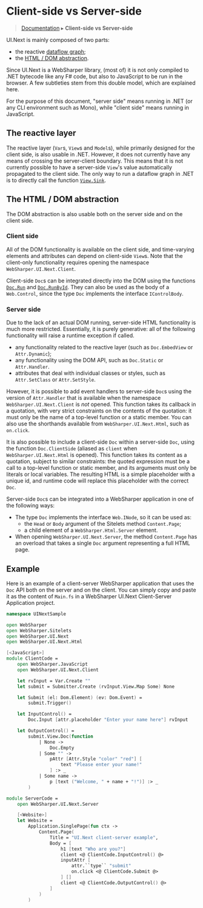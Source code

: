 # Client-side vs Server-side
> [Documentation](../README.md) ▸ **Client-side vs Server-side**

UI.Next is mainly composed of two parts:

* the reactive [dataflow graph](Dataflow.md);
* the [HTML / DOM abstraction](Doc.md).

Since UI.Next is a WebSharper library, (most of) it is not only
compiled to .NET bytecode like any F# code, but also to JavaScript to
be run in the browser. A few subtleties stem from this double model,
which are explained here.

For the purpose of this document, "server side" means running in .NET
(or any CLI environment such as Mono), while "client side" means
running in JavaScript.

## The reactive layer

The reactive layer (`Var`s, `View`s and `Model`s), while primarily
designed for the client side, is also usable in .NET. However, it does
not currently have any means of crossing the server-client boundary.
This means that it is not currently possible to have a server-side
`View`'s value automatically propagated to the client side. The only
way to run a dataflow graph in .NET is to directly call the function
[`View.Sink`](View.md#Sink).

## The HTML / DOM abstraction

The DOM abstraction is also usable both on the server side and on the
client side.

### Client side

All of the DOM functionality is available on the client side, and
time-varying elements and attributes can depend on client-side
`View`s. Note that the client-only functionality requires opening the
namespace `WebSharper.UI.Next.Client`.

Client-side `Doc`s can be integrated directly into the DOM using the
functions [`Doc.Run`](Doc.md#Run) and [`Doc.RunById`](Doc.md#RunById).
They can also be used as the body of a `Web.Control`, since the
type `Doc` implements the interface `IControlBody`.

### Server side

Due to the lack of an actual DOM running, server-side HTML
functionality is much more restricted. Essentially, it is purely
generative: all of the following functionality will raise a runtime
exception if called.

* any functionality related to the reactive layer (such as
  `Doc.EmbedView` or `Attr.Dynamic`);
* any functionality using the DOM API, such as `Doc.Static` or
  `Attr.Handler`.
* attributes that deal with individual classes or styles, such as
  `Attr.SetClass` or `Attr.SetStyle`.

However, it is possible to add event handlers to server-side `Doc`s
using the version of `Attr.Handler` that is available when the
namespace `WebSharper.UI.Next.Client` is _not_ opened. This function
takes its callback in a quotation, with very strict constraints on the
contents of the quotation: it must only be the name of a top-level
function or a static member. You can also use the shorthands available
from `WebSharper.UI.Next.Html`, such as `on.click`.

It is also possible to include a client-side `Doc` within a
server-side `Doc`, using the function `Doc.ClientSide` (aliased as
`client` when `WebSharper.UI.Next.Html` is opened). This function
takes its content as a quotation, subject to similar constraints: the
quoted expression must be a call to a top-level function or static
member, and its arguments must only be literals or local variables.
The resulting HTML is a simple placeholder with a unique id, and
runtime code will replace this placeholder with the correct `Doc`.

Server-side `Doc`s can be integrated into a WebSharper application
in one of the following ways:

* The type `Doc` implements the interface `Web.INode`, so it can be
  used as:
    * the `Head` or `Body` argument of the Sitelets method
      `Content.Page`;
    * a child element of a `WebSharper.Html.Server` element.
* When opening `WebSharper.UI.Next.Server`, the method `Content.Page`
  has an overload that takes a single `Doc` argument representing a
  full HTML page.

## Example

Here is an example of a client-server WebSharper application that uses
the `Doc` API both on the server and on the client. You can simply
copy and paste it as the content of `Main.fs` in a WebSharper UI.Next
Client-Server Application project.

```fsharp
namespace UINextSample

open WebSharper
open WebSharper.Sitelets
open WebSharper.UI.Next
open WebSharper.UI.Next.Html

[<JavaScript>]
module ClientCode =
    open WebSharper.JavaScript
    open WebSharper.UI.Next.Client

    let rvInput = Var.Create ""
    let submit = Submitter.Create (rvInput.View.Map Some) None

    let Submit (el: Dom.Element) (ev: Dom.Event) =
        submit.Trigger()

    let InputControl() =
        Doc.Input [attr.placeholder "Enter your name here"] rvInput

    let OutputControl() =
        submit.View.Doc(function
            | None ->
                Doc.Empty
            | Some "" ->
                pAttr [Attr.Style "color" "red"] [
                    text "Please enter your name!"
                ] :> _
            | Some name ->
                p [text ("Welcome, " + name + "!")] :> _
        )

module ServerCode =
    open WebSharper.UI.Next.Server

    [<Website>]
    let Website =
        Application.SinglePage(fun ctx ->
            Content.Page(
                Title = "UI.Next client-server example",
                Body = [
                    h1 [text "Who are you?"]
                    client <@ ClientCode.InputControl() @>
                    inputAttr [
                        attr.``type`` "submit"
                        on.click <@ ClientCode.Submit @>
                    ] []
                    client <@ ClientCode.OutputControl() @>
                ]
            )
        )
```
